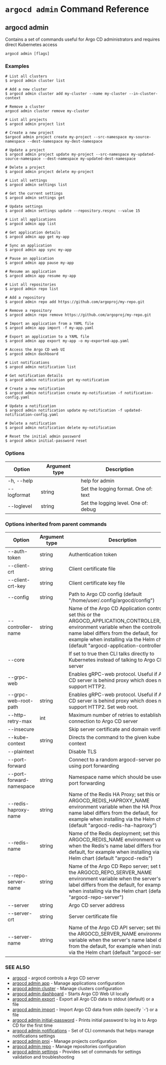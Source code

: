 # `argocd admin` Command Reference

## argocd admin

Contains a set of commands useful for Argo CD administrators and requires direct Kubernetes access

```
argocd admin [flags]
```

### Examples

```
# List all clusters
$ argocd admin cluster list

# Add a new cluster
$ argocd admin cluster add my-cluster --name my-cluster --in-cluster-context

# Remove a cluster
argocd admin cluster remove my-cluster

# List all projects
$ argocd admin project list

# Create a new project
$argocd admin project create my-project --src-namespace my-source-namespace --dest-namespace my-dest-namespace

# Update a project
$ argocd admin project update my-project --src-namespace my-updated-source-namespace --dest-namespace my-updated-dest-namespace

# Delete a project
$ argocd admin project delete my-project

# List all settings
$ argocd admin settings list

# Get the current settings
$ argocd admin settings get

# Update settings
$ argocd admin settings update --repository.resync --value 15

# List all applications
$ argocd admin app list

# Get application details
$ argocd admin app get my-app

# Sync an application
$ argocd admin app sync my-app

# Pause an application
$ argocd admin app pause my-app

# Resume an application
$ argocd admin app resume my-app

# List all repositories
$ argocd admin repo list

# Add a repository
$ argocd admin repo add https://github.com/argoproj/my-repo.git

# Remove a repository
$ argocd admin repo remove https://github.com/argoproj/my-repo.git

# Import an application from a YAML file
$ argocd admin app import -f my-app.yaml

# Export an application to a YAML file
$ argocd admin app export my-app -o my-exported-app.yaml

# Access the Argo CD web UI
$ argocd admin dashboard

# List notifications
$ argocd admin notification list

# Get notification details
$ argocd admin notification get my-notification

# Create a new notification
$ argocd admin notification create my-notification -f notification-config.yaml

# Update a notification
$ argocd admin notification update my-notification -f updated-notification-config.yaml

# Delete a notification
$ argocd admin notification delete my-notification

# Reset the initial admin password
$ argocd admin initial-password reset

```

### Options

| Option | Argument type | Description |
| ---------------- | ------ | ---- |
|  -h, --help   | |            help for admin|
| --logformat | string | Set the logging format. One of: text|json (default "text") |
| --loglevel | string | Set the logging level. One of: debug|info|warn|error (default "info") |

### Options inherited from parent commands

| Option | Argument type | Description |
| ---------------- | ------ | ---- |    
| --auth-token | string | Authentication token |
| --client-crt | string | Client certificate file |
| --client-crt-key | string | Client certificate key file |
| --config | string | Path to Argo CD config (default "/home/user/.config/argocd/config") |
| --controller-name | string | Name of the Argo CD Application controller; set this or the ARGOCD_APPLICATION_CONTROLLER_NAME environment variable when the controller's name label differs from the default, for example when installing via the Helm chart (default "argocd-application-controller") |
| --core | |If set to true then CLI talks directly to Kubernetes instead of talking to Argo CD API server |
| --grpc-web | |Enables gRPC-web protocol. Useful if Argo CD server is behind proxy which does not support HTTP2. |
| --grpc-web-root-path | string | Enables gRPC-web protocol. Useful if Argo CD server is behind proxy which does not support HTTP2. Set web root. |
| --http-retry-max | int | Maximum number of retries to establish http connection to Argo CD server |
| --insecure | |Skip server certificate and domain verification |
| --kube-context | string | Directs the command to the given kube-context |
| --plaintext | |Disable TLS |
| --port-forward | |Connect to a random argocd-server port using port forwarding |
| --port-forward-namespace | string | Namespace name which should be used for port forwarding |
| --redis-haproxy-name | string | Name of the Redis HA Proxy; set this or the ARGOCD_REDIS_HAPROXY_NAME environment variable when the HA Proxy's name label differs from the default, for example when installing via the Helm chart (default "argocd-redis-ha-haproxy") |
| --redis-name | string | Name of the Redis deployment; set this or the ARGOCD_REDIS_NAME environment variable when the Redis's name label differs from the default, for example when installing via the Helm chart (default "argocd-redis") |
| --repo-server-name | string | Name of the Argo CD Repo server; set this or the ARGOCD_REPO_SERVER_NAME environment variable when the server's name label differs from the default, for example when installing via the Helm chart (default "argocd-repo-server") |
| --server | string | Argo CD server address |
| --server-crt | string | Server certificate file |
| --server-name | string | Name of the Argo CD API server; set this or the ARGOCD_SERVER_NAME environment variable when the server's name label differs from the default, for example when installing via the Helm chart (default "argocd-server") |


### SEE ALSO

* [argocd](argocd.md)	 - argocd controls a Argo CD server
* [argocd admin app](argocd_admin_app.md)	 - Manage applications configuration
* [argocd admin cluster](argocd_admin_cluster.md)	 - Manage clusters configuration
* [argocd admin dashboard](argocd_admin_dashboard.md)	 - Starts Argo CD Web UI locally
* [argocd admin export](argocd_admin_export.md)	 - Export all Argo CD data to stdout (default) or a file
* [argocd admin import](argocd_admin_import.md)	 - Import Argo CD data from stdin (specify `-') or a file
* [argocd admin initial-password](argocd_admin_initial-password.md)	 - Prints initial password to log in to Argo CD for the first time
* [argocd admin notifications](argocd_admin_notifications.md)	 - Set of CLI commands that helps manage notifications settings
* [argocd admin proj](argocd_admin_proj.md)	 - Manage projects configuration
* [argocd admin repo](argocd_admin_repo.md)	 - Manage repositories configuration
* [argocd admin settings](argocd_admin_settings.md)	 - Provides set of commands for settings validation and troubleshooting
